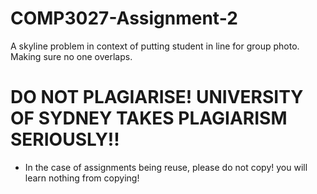 # COMP3027-Assignment-2
A skyline problem in context of putting student in line for group photo. Making sure no one overlaps. 

# DO NOT PLAGIARISE! UNIVERSITY OF SYDNEY TAKES PLAGIARISM SERIOUSLY!!
* In the case of assignments being reuse, please do not copy! you will learn nothing from copying!
